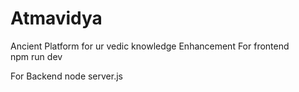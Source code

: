 # Atmavidya
Ancient  Platform  for ur vedic knowledge Enhancement 
For frontend  
npm run dev 

For Backend
node server.js
